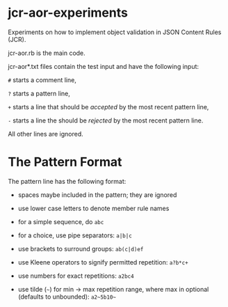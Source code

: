 # jcr-aor-experiments

Experiments on how to implement object validation in JSON Content Rules (JCR).

jcr-aor.rb is the main code.

jcr-aor*.txt files contain the test input and have the following input:

`#` starts a comment line,

`?` starts a pattern line,

`+` starts a line that should be *accepted* by the most recent pattern line,

`-` starts a line the should be *rejected* by the most recent pattern line.

All other lines are ignored.

# The Pattern Format

The pattern line has the following format:

- spaces maybe included in the pattern; they are ignored

- use lower case letters to denote member rule names

- for a simple sequence, do `abc`

- for a choice, use pipe separators: `a|b|c`

- use brackets to surround groups: `ab(c|d)ef`

- use Kleene operators to signify permitted repetition: `a?b*c+`

- use numbers for exact repetitions: `a2bc4`

- use tilde (`~`) for min -> max repetition range, where max in optional (defaults to unbounded): `a2~5b10~`
